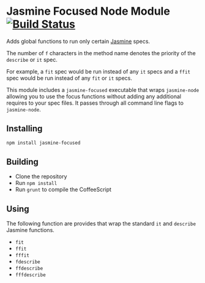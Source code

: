 # Jasmine Focused Node Module [![Build Status](https://travis-ci.org/atom/jasmine-focused.png)](https://travis-ci.org/atom/jasmine-focused)

Adds global functions to run only certain
[Jasmine](https://github.com/pivotal/jasmine) specs.

The number of `f` characters in the method name denotes the
priority of the `describe` or `it` spec.

For example, a `fit` spec would be run instead of any `it` specs and a
`ffit` spec would be run instead of any `fit` or `it` specs.

This module includes a `jasmine-focused` executable that wraps `jasmine-node`
allowing you to use the focus functions without adding any additional requires
to your spec files. It passes through all command line flags to `jasmine-node`.

## Installing

```sh
npm install jasmine-focused
```

## Building
  * Clone the repository
  * Run `npm install`
  * Run `grunt` to compile the CoffeeScript

## Using

The following function are provides that wrap the standard `it` and `describe`
Jasmine functions.

  * `fit`
  * `ffit`
  * `fffit`
  * `fdescribe`
  * `ffdescribe`
  * `fffdescribe`
